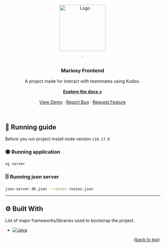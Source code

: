 <!-- PROJECT LOGO -->
<br />
<div align="center">
  <a href="https://upload.wikimedia.org/wikipedia/commons/thumb/b/bf/Mario_emblem.svg/2048px-Mario_emblem.svg.png">
    <img src="https://upload.wikimedia.org/wikipedia/commons/thumb/b/bf/Mario_emblem.svg/2048px-Mario_emblem.svg.png" alt="Logo" style="width: 150px;">

  </a>`

  <h3 align="center">Mariosy Frontend</h3>

  <p align="center">
    A project made for interact with teammates using Kudos.
    <br>
    <br>
    <a href="https://github.com/othneildrew/Best-README-Template"><strong>Explore the docs »</strong></a>
    <br />
    <br />
    <a href="https://github.com/ADS-Studio-Deloitte/wspoldzielona-kreatywnosc">View Demo</a>
    ·
    <a href="https://github.com/ADS-Studio-Deloitte/wspoldzielona-kreatywnosc/issues">Report Bug</a>
    ·
    <a href="https://github.com/ADS-Studio-Deloitte/wspoldzielona-kreatywnosc/issues">Request Feature</a>
  </p>
</div>

<br>

<!-- ABOUT THE PROJECT -->

## 🔨 Running guide
Before you run project install node version `v18.17.0
`

###  🟢 Running application
```bash
ng server
```

###  🗄️ Running json server
```bash
json-server db.json --routes routes.json
```

---

## ⚙️ Built With

 List of major frameworks/libraries used to bootstrap the project.

* [![Java][Java.io]][Java-url]

<p align="right">(<a href="#readme-top">back to top</a>)</p>



<!-- MARKDOWN LINKS & IMAGES -->
[Java.io]: https://img.shields.io/badge/Angular-DD0031?style=for-the-badge&logo=angular&logoColor=white
[Java-url]: https://java.io/
